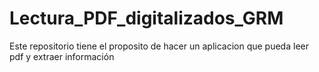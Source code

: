 # Lectura_PDF_digitalizados_GRM
Este repositorio tiene el proposito de hacer un aplicacion que pueda leer pdf y extraer información
